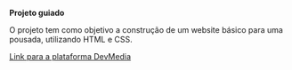 **Projeto guiado**


O projeto tem como objetivo a construção de um website básico para uma pousada, utilizando HTML e CSS.



[Link para a plataforma DevMedia](https://www.devmedia.com.br/)